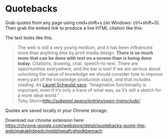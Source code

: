 # Quotebacks

Grab quotes from any page using cmd+shift+s (on Windows: ctrl+shift+S). Then grab the embed link to produce a live HTML citation like this:


The text looks like this.

<blockquote class="quoteback" data-title="Open Transclude for Networked Writing" data-author="Toby Shorin" cite="http://subpixel.space/entries/open-transclude/">
The web is still a very young medium, and it has been influenced more than anything else by print media design. <strong>There is so much more that can be done with text on a screen than is being done today.</strong> Citations, drawing, chat, speech-to-text. There are opportunities everywhere, and the bar is low! If we are serious about unlocking the value of knowledge we should consider how to improve every part of the knowledge production stack, and that includes reading. As <a href="http://beautiful-company.com/i/printed-matter-website" target="_blank">Laurel Schwulst says</a>: “Imaginative functionality is important, even if it’s only a trace of what was, as it’s still a sketch for a more ideal world.”
<footer>Toby Shorin<cite><a href="http://subpixel.space/entries/open-transclude/">http://subpixel.space/entries/open-transclude/</a></cite></footer>
</blockquote><script note="UPDATE THIS 4REALZ" src="https://cdn.jsdelivr.net/gh/Blogger-Peer-Review/quotebacks@1/quoteback.js"></script>

Quotes are saved locally in your Chrome storage.

Download our chrome extension here: https://chrome.google.com/webstore/detail/quotebacks-quote-the-web/makakhdegdcmmbbhepafcghpdkbemach
